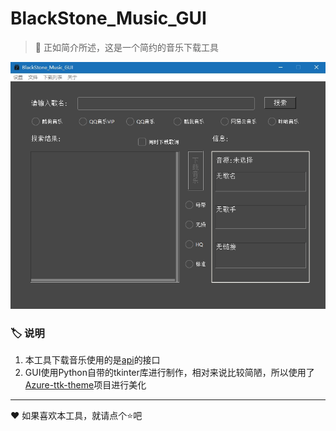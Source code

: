 # BlackStone_Music_GUI

>:page_facing_up: 正如简介所述，这是一个简约的音乐下载工具

![sample](sample.jpg)

### :label: 说明
1. 本工具下载音乐使用的是[api](http://ovooa.caonm.net/)的接口
2. GUI使用Python自带的tkinter库进行制作，相对来说比较简陋，所以使用了[Azure-ttk-theme](https://github.com/rdbende/Azure-ttk-theme)项目进行美化

---
:heart: 如果喜欢本工具，就请点个:star:吧
